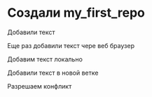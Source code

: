 # Создали my_first_repo 

Добавили текст

Еще раз добавили текст чере веб браузер

Добавим текст локально

Добавили текст в новой ветке

Разрешаем конфликт
